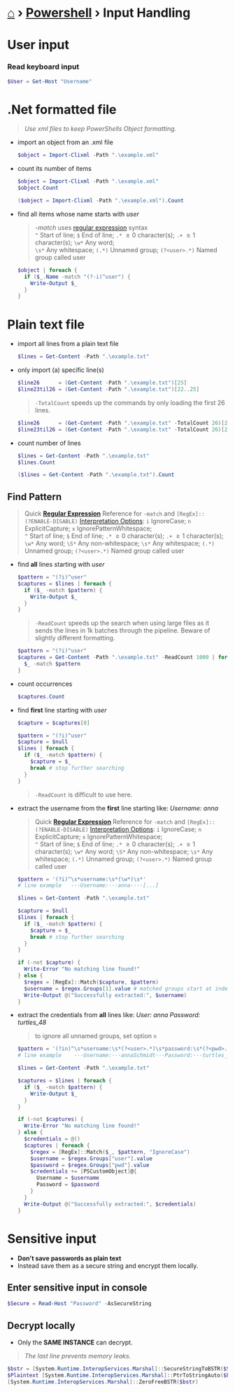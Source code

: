 # [⌂](../README.md) › [Powershell](../README.md#powershell) › Input Handling

# User input

### Read keyboard input
```powershell
$User = Get-Host "Username"
```

# .Net formatted file

> _Use xml files to keep PowerShells Object formatting._

- import an object from an .xml file

  ```powershell
  $object = Import-Clixml -Path ".\example.xml"
  ```

- count its number of items

  ```powershell
  $object = Import-Clixml -Path ".\example.xml"
  $object.Count
  ```

  ```powershell
  ($object = Import-Clixml -Path ".\example.xml").Count
  ```

- find all items whose name starts with _user_

  > _-match_ uses [regular expression](../languages/regex.md) syntax  
  > `^` Start of line;  `$` End of line;  `.*` $\geq 0$ character(s);  `.+` $\geq 1$ character(s);  `\w*` Any word;  
  > `\s*` Any whitespace;  `(.*)` Unnamed group;     `(?<user>.*)` Named group called user

  ```powershell
  $object | foreach {
    if ($_.Name -match "(?-i)^user") {
      Write-Output $_
    }
  }
  ```


# Plain text file

- import all lines from a plain text file

  ```powershell
  $lines = Get-Content -Path ".\example.txt"
  ```

- only import (a) specific line(s)

  ```powershell
  $line26      = (Get-Content -Path ".\example.txt")[25]
  $line23til26 = (Get-Content -Path ".\example.txt")[22..25]
  ```

  > `-TotalCount` speeds up the commands by only loading the first 26 lines.

  ```powershell
  $line26      = (Get-Content -Path ".\example.txt" -TotalCount 26)[25]
  $line23til26 = (Get-Content -Path ".\example.txt" -TotalCount 26)[22..25]
  ```

- count number of lines

  ```powershell
  $lines = Get-Content -Path ".\example.txt"
  $lines.Count
  ```

  ```powershell
  ($lines = Get-Content -Path ".\example.txt").Count
  ```

## Find Pattern

> Quick [**Regular Expression**](../languages/regex.md) Reference for `-match` and `[RegEx]::`  
> `(?ENABLE-DISABLE)` [Interpretation Options](../languages/regex.md#engine-interpretation-options):  `i` IgnoreCase;  `n` ExplicitCapture;  `x` IgnorePatternWhitespace;  
> `^` Start of line;  `$` End of line;  `.*` $\geq 0$ character(s);  `.+` $\geq 1$ character(s);  `\w*` Any word;  `\S*` Any non-whitespace;
> `\s*` Any whitespace;  `(.*)` Unnamed group;     `(?<user>.*)` Named group called user

- find **all** lines starting with _user_

  ```powershell
  $pattern = "(?i)^user"
  $captures = $lines | foreach {
    if ($_ -match $pattern) {
      Write-Output $_
    }
  }
  ```

  > `-ReadCount` speeds up the search when using large files as it sends the lines in 1k batches through the pipeline. Beware of slightly different formatting.

  ```powershell
  $pattern = "(?i)^user"
  $captures = Get-Content -Path ".\example.txt" -ReadCount 1000 | foreach {
    $_ -match $pattern
  }
  ```


- count occurrences

  ```powershell
  $captures.Count
  ```

- find **first** line starting with _user_ 

  ```powershell
  $capture = $captures[0]
  ```

  ```powershell
  $pattern = "(?i)^user"
  $capture = $null
  $lines | foreach {
    if ($_ -match $pattern) {
      $capture = $_
      break # stop further searching
    }
  }
  ```

  > `-ReadCount` is difficult to use here.

- extract the username from the **first** line starting like: _Username: anna_

  > Quick [**Regular Expression**](../languages/regex.md) Reference for `-match` and `[RegEx]::`  
  > `(?ENABLE-DISABLE)` [Interpretation Options](../languages/regex.md#engine-interpretation-options):  `i` IgnoreCase;  `n` ExplicitCapture;  `x` IgnorePatternWhitespace;  
  > `^` Start of line;  `$` End of line;  `.*` $\geq 0$ character(s);  `.+` $\geq 1$ character(s);  `\w*` Any word;  `\S*` Any non-whitespace;
  > `\s*` Any whitespace;  `(.*)` Unnamed group;     `(?<user>.*)` Named group called user

  ```powershell
  $pattern = '(?i)^\s*username:\s*(\w*)\s*'
  # line example   ···Username:···anna····[...] 

  $lines = Get-Content -Path ".\example.txt"

  $capture = $null
  $lines | foreach {
    if ($_ -match $pattern) {
      $capture = $_
      break # stop further searching
    }
  }

  if (-not $capture) {
    Write-Error "No matching line found!"
  } else {
    $regex = [RegEx]::Match($capture, $pattern)
    $username = $regex.Groups[1].value # matched groups start at index 1
    Write-Output @("Successfully extracted:", $username)
  }
  ```

- extract the credentials from **all** lines like: _User: anna Password: turtles\_48_

  > to ignore all unnamed groups, set option `n`

  ```powershell
  $pattern = '(?in)^\s*username:\s*(?<user>.*)\s*password:\s*(?<pwd>.*)\s*$'
  # line example    ···Username:···annaSchmidt···Password:···turtles_48··· 

  $lines = Get-Content -Path ".\example.txt"

  $captures = $lines | foreach {
    if ($_ -match $pattern) {
      Write-Output $_
    }
  }

  if (-not $captures) {
    Write-Error "No matching line found!"
  } else {
    $credentials = @()
    $captures | foreach {
      $regex = [RegEx]::Match($_, $pattern, "IgnoreCase")
      $username = $regex.Groups["user"].value
      $password = $regex.Groups["pwd"].value
      $credentials += [PSCustomObject]@{ 
        Username = $username
        Password = $password
      }
    }
    Write-Output @("Successfully extracted:", $credentials)
  }
  ```

# Sensitive input

- <b> Don't save passwords as plain text </b>
- Instead save them as a secure string and encrypt them locally.

## Enter sensitive input in console

```powershell
$Secure = Read-Host "Password" -AsSecureString
```

## Decrypt locally

- Only the <b>SAME INSTANCE</b> can decrypt. 

> _The last line prevents memory leaks._

```powershell
$bstr = [System.Runtime.InteropServices.Marshal]::SecureStringToBSTR($Secure)
$Plaintext [System.Runtime.InteropServices.Marshal]::PtrToStringAuto($bstr)
[System.Runtime.InteropServices.Marshal]::ZeroFreeBSTR($bstr)
```